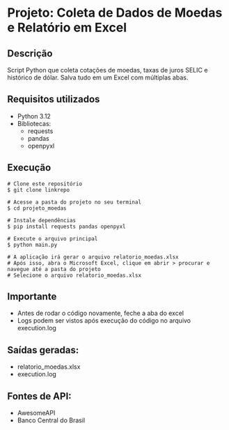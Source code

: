# Projeto: Coleta de Dados de Moedas e Relatório em Excel

## Descrição
Script Python que coleta cotações de moedas, taxas de juros SELIC e histórico de dólar. Salva tudo em um Excel com múltiplas abas.

## Requisitos utilizados
- Python 3.12
- Bibliotecas:
  - requests
  - pandas
  - openpyxl


## Execução
```
# Clone este repositório
$ git clone linkrepo

# Acesse a pasta do projeto no seu terminal
$ cd projeto_moedas

# Instale dependências
$ pip install requests pandas openpyxl

# Execute o arquivo principal
$ python main.py

# A aplicação irá gerar o arquivo relatorio_moedas.xlsx
# Após isso, abra o Microsoft Excel, clique em abrir > procurar e navegue até a pasta do projeto
# Selecione o arquivo relatorio_moedas.xlsx

```

## Importante
- Antes de rodar o código novamente, feche a aba do excel
- Logs podem ser vistos após execução do código no arquivo execution.log

## Saídas geradas:
- relatorio_moedas.xlsx
- execution.log

## Fontes de API:
- AwesomeAPI
- Banco Central do Brasil
